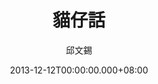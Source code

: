 ---
issue: 49
title: 貓仔話
author: 邱文錫
date: 2013-12-12T00:00:00.000+08:00
topic: 文史
difficulty: 3
wikidata: Q98095388
wikidata_link: https://www.wikidata.org/wiki/Q98095388
---